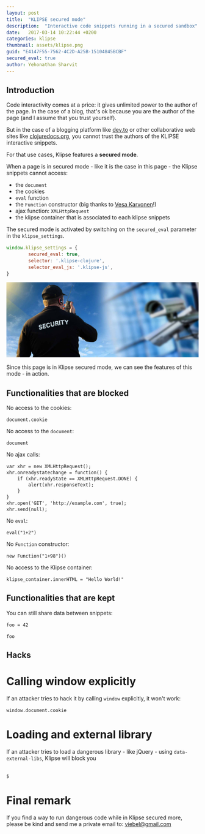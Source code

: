 ```yaml
---
layout: post
title:  "KLIPSE secured mode" 
description:  "Interactive code snippets running in a secured sandbox"
date:   2017-03-14 10:22:44 +0200
categories: klipse
thumbnail: assets/klipse.png
guid: "E4147F55-7562-4C2D-A25B-15104845BCBF"
secured_eval: true
author: Yehonathan Sharvit
---
```



## Introduction

Code interactivity comes at a price: it gives unlimited power to the author of the page. In the case of a blog, that's ok because you are the author of the page (and I assume that you trust yourself).

But in the case of a blogging platform like [dev.to](https://dev.to/) or other collaborative web sites like [clojuredocs.org](https://clojuredocs.org/), you cannot trust the authors of the KLIPSE interactive snippets.

For that use cases, Klipse features a **secured mode**.

When a page is in secured mode - like it is the case in this page -  the Klipse snippets cannot access:

- the `document` 
- the cookies
- `eval` function
- the `Function` constructor (big thanks to [Vesa Karvonen](https://twitter.com/VesaKarvonen)!)
- ajax function: `XMLHttpRequest`
- the klipse container that is associated to each klipse snippets


The secured mode is activated by switching on the `secured_eval` parameter in the `klipse_settings`.

~~~javascript
window.klipse_settings = {
		secured_eval: true,
        selector: '.klipse-clojure',
        selector_eval_js: '.klipse-js',
}
~~~

![Security](/assets/security.jpg)


Since this page is in Klipse secured mode, we can see the features of this mode - in action.


## Functionalities that are blocked

No access to the cookies:

~~~eval-js
document.cookie
~~~

No access to the `document`:

~~~eval-js
document
~~~

No ajax calls:

~~~eval-js
var xhr = new XMLHttpRequest();
xhr.onreadystatechange = function() {
    if (xhr.readyState == XMLHttpRequest.DONE) {
        alert(xhr.responseText);
    }
}
xhr.open('GET', 'http://example.com', true);
xhr.send(null);
~~~

No `eval`:

~~~eval-js
eval("1+2")
~~~


No `Function` constructor:

~~~eval-js
new Function("1+98")()
~~~

No access to the Klipse container:

~~~eval-js
klipse_container.innerHTML = "Hello World!"
~~~

## Functionalities that are kept

You can still share data between snippets:

~~~eval-js
foo = 42
~~~

~~~eval-js
foo
~~~

## Hacks

# Calling window explicitly

If an attacker tries to hack it by calling `window` explicitly, it won't work:

~~~eval-js
window.document.cookie
~~~

# Loading and external library


If an attacker tries to load a dangerous library - like jQuery - using `data-external-libs`, Klipse will block you
<pre><code class="language-eval-js" data-external-libs="jQuery">
$
</code></pre>

# Final remark

If you find a way to run dangerous code while in Klipse secured more, please be kind and send me a private email to: viebel@gmail.com

